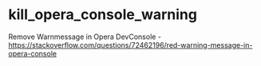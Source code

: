 # kill_opera_console_warning
Remove Warnmessage in Opera DevConsole - https://stackoverflow.com/questions/72462196/red-warning-message-in-opera-console
